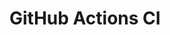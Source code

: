 # GitHub Actions CI




















































































































































































































































































































































































































































































































































































































































































































































































































































































































































































































































































































































































































































































































































































































































































































































































































































































































































































































































































































































































































































































































































































































































































































































































































































































































































































































































































































































































































































































































































































































































































































































































